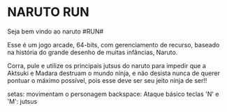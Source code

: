 # NARUTO RUN

Seja bem vindo ao naruto #RUN# 

Esse é um jogo arcade, 64-bits, com gerenciamento de recurso, baseado na história do grande desenho de muitas infâncias, Naruto.

Corra, pule e utilize os principais jutsus do naruto para impedir que a Aktsuki e Madara destruam o mundo ninja, e não desista nunca de querer pontuar o máximo possível,
pois esse deve ser seu jeito ninja de ser!!


setas: movimentam o personagem
backspace: Ataque básico
teclas 'N' e 'M': jutsus

